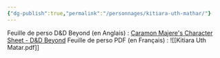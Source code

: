 ```yaml
---
{"dg-publish":true,"permalink":"/personnages/kitiara-uth-mathar/"}
---
```


Feuille de perso D&D Beyond (en Anglais) : [Caramon Majere's Character Sheet - D&D Beyond](https://www.dndbeyond.com/characters/147530000)
Feuille de perso PDF (en Français) : ![[Kitiara Uth Matar.pdf]]